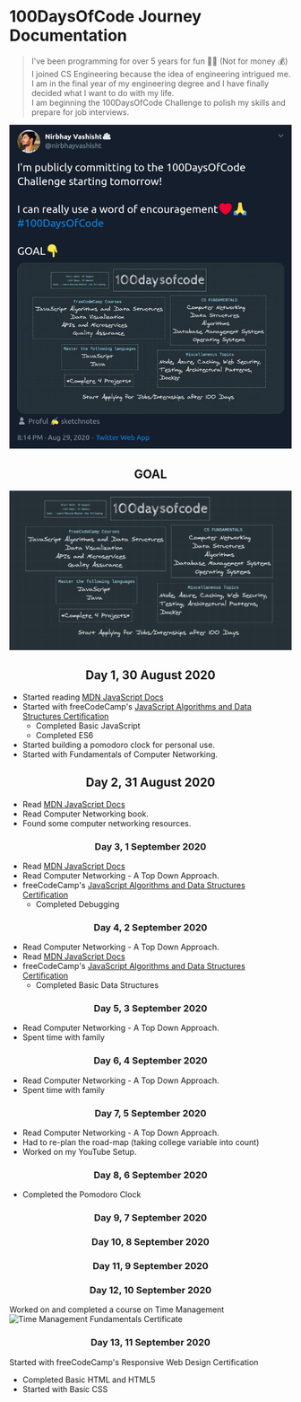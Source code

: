 # 100DaysOfCode Journey Documentation
> I've been programming for over 5 years for fun :man_technologist: (Not for money &#128176;)<br>
> I joined CS Engineering because the idea of engineering intrigued me.<br>
> I am in the final year of my engineering degree and I have finally decided what I want to do with my life.<br>
> I am beginning the 100DaysOfCode Challenge to polish my skills and prepare for job interviews.<br>

![Tweet Image](https://github.com/nirbhayvashisht/100DaysOfCode/blob/master/resources/ss.png)

## <center>GOAL</center>
![Goal](https://github.com/nirbhayvashisht/100DaysOfCode/blob/master/resources/Screenshot%20from%202020-08-29%2020-07-07.png)

## <center>Day 1, 30 August 2020</center>
- Started reading [MDN JavaScript Docs](https://developer.mozilla.org/en-US/docs/Web/JavaScript/Guide) 
- Started with freeCodeCamp's [JavaScript Algorithms and Data Structures Certification](https://www.freecodecamp.org/learn/) 
    - Completed Basic JavaScript
    - Completed ES6
- Started building a pomodoro clock for personal use.
- Started with Fundamentals of Computer Networking.

## <center>Day 2, 31 August 2020</center>
- Read [MDN JavaScript Docs](https://developer.mozilla.org/en-US/docs/Web/JavaScript/Guide)
- Read Computer Networking book.
- Found some computer networking resources.

### <center>Day 3, 1 September 2020</center>
- Read [MDN JavaScript Docs](https://developer.mozilla.org/en-US/docs/Web/JavaScript/Guide)
- Read Computer Networking - A Top Down Approach.
- freeCodeCamp's [JavaScript Algorithms and Data Structures Certification](https://www.freecodecamp.org/learn/) 
    - Completed Debugging

### <center>Day 4, 2 September 2020</center>
- Read Computer Networking - A Top Down Approach.
- Read [MDN JavaScript Docs](https://developer.mozilla.org/en-US/docs/Web/JavaScript/Guide)
- freeCodeCamp's [JavaScript Algorithms and Data Structures Certification](https://www.freecodecamp.org/learn/) 
    - Completed Basic Data Structures

### <center>Day 5, 3 September 2020</center>
- Read Computer Networking - A Top Down Approach.
- Spent time with family

### <center>Day 6, 4 September 2020</center>
- Read Computer Networking - A Top Down Approach.
- Spent time with family

### <center>Day 7, 5 September 2020</center>
- Read Computer Networking - A Top Down Approach.
- Had to re-plan the road-map (taking college variable into count)
- Worked on my YouTube Setup.

### <center>Day 8, 6 September 2020</center>
- Completed the Pomodoro Clock

### <center>Day 9, 7 September 2020</center>
### <center>Day 10, 8 September 2020</center>
### <center>Day 11, 9 September 2020</center>
### <center>Day 12, 10 September 2020</center>
Worked on and completed a course on Time Management
![Time Management Fundamentals Certificate](https://dev-to-uploads.s3.amazonaws.com/i/a4g7oeqw7zyifjnm7fcd.png)

### <center>Day 13, 11 September 2020</center>
Started with freeCodeCamp's Responsive Web Design Certification
- Completed Basic HTML and HTML5
- Started with Basic CSS
